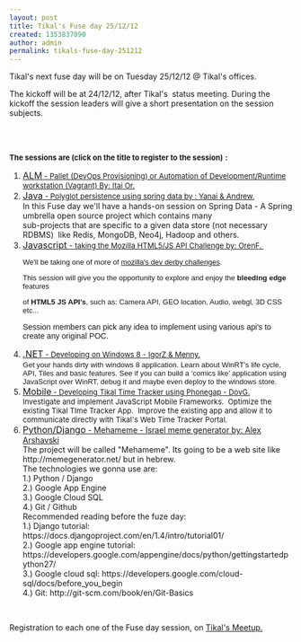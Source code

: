 ```yaml
---
layout: post
title: Tikal's Fuse day 25/12/12
created: 1353837090
author: admin
permalink: tikals-fuse-day-251212
---
```

<p>Tikal's next fuse day will be on Tuesday 25/12/12 @ Tikal's offices.&nbsp;</p>
<p>The kickoff will be at 24/12/12, after Tikal's &nbsp;status meeting. During the kickoff the session leaders will give a short presentation on the session subjects.</p>
<p>&nbsp;</p>
<p><br />
<strong><span style="font-size: small;">The sessions are (click on the title to register to the session)</span></strong>&nbsp;<strong><span style="font-size: small;">:</span></strong></p>
<ol>
    <li><a href="http://www.meetup.com/Tikal-TCE/events/92701592/"><span style="font-size: medium;">ALM</span><span style="font-size: small;"> - Pallet (DevOps Provisioning) or Automation of           Development/Runtime workstation (Vagrant) By:&nbsp;Itai Or.<br />
    </span></a></li>
    <li><span style="font-size: medium;"><a href="http://www.meetup.com/Tikal-TCE/events/92701682/">Java</a></span><span style="font-size: small;"><a href="http://www.meetup.com/Tikal-TCE/events/92701682/"> - Polyglot persistence using spring data by :&nbsp;Yanai &amp; Andrew.</a><a href="http://www.meetup.com/Tikal-TCE/events/92701862/"><br />
    </a>     </span>In this Fuse day we'll have a hands-on session on Spring Data - A     Spring umbrella open source project which contains many<br />
    sub-projects that are specific to a given data store (not necessary     RDBMS)&nbsp; like Redis, MongoDB, Neo4j, Hadoop and others.</li>
    <li><a href="http://www.meetup.com/Tikal-TCE/events/92701862/"><span style="font-size: medium;">Javascript </span><span style="font-size: small;">- taking the Mozilla HTML5/JS API Challenge by:&nbsp;OrenF.&nbsp;<br />
    </span>     </a>
    <p dir="ltr" style="font-family:arial,sans-serif;font-size:13px"><span>We'll be taking one of more of <a href="https://developer.mozilla.org/en-US/demos/devderby">mozilla</a></span><a href="https://developer.mozilla.org/en-US/demos/devderby">'s dev derby challenges</a>.</p>
    <p dir="ltr" style="font-family:arial,sans-serif;font-size:13px">This session will give you the opportunity to explore and enjoy the <b>bleeding edge</b> features</p>
    <p dir="ltr" style="font-family:arial,sans-serif;font-size:13px">of <b>HTML5 JS API's</b>, such as: Camera API, GEO location, Audio, webgl, 3D CSS etc...</p>
    <p dir="ltr"><font face="arial, sans-serif">Session members can pick any idea to implement using various&nbsp;api's to create any original POC.</font></p>
    </li>
    <li><span style="font-size: medium;"><a href="http://www.meetup.com/Tikal-TCE/events/92701902/">.NET</a></span><span style="font-size: small;"><a href="http://www.meetup.com/Tikal-TCE/events/92701902/"> - Developing on Windows 8 - IgorZ &amp; Menny.</a><br />
    </span><span style="font-size: small;"><span style="font-family: Arial, sans-serif;">Get your hands dirty with windows 8 application. Learn about WinRT&rsquo;s life cycle, API, Tiles and basic features. See if you can build a &lsquo;comics like&rsquo; application using JavaScript over WinRT, debug it and maybe even deploy to the windows store.</span></span></li>
    <li><span style="font-size: medium;"><a href="http://www.meetup.com/Tikal-TCE/events/92701912/">Mobile</a></span><span style="font-size: small;"><a href="http://www.meetup.com/Tikal-TCE/events/92701912/"> - Developing Tikal Time Tracker using Phonegap - DovG.<br />
    </a>     Investigate  and implement JavaScript Mobile Frameworks. &nbsp;Optimize the existing  Tikal TIme Tracker App. &nbsp;Improve the existing app and allow it to  communicate directly with Tikal's Web Time Tracker Portal.</span></li>
    <li><a href="http://www.meetup.com/Tikal-TCE/events/92706502/"><span style="font-size: medium;">Python/Django</span> -&nbsp;Mehameme - Israel meme generator by:&nbsp;Alex Arshavski<br />
    </a>     The project will be called &quot;Mehameme&quot;. Its going to be a web site like http://memegenerator.net/ but in hebrew.<br />
    The technologies we gonna use are:<br />
    1.) Python / Django<br />
    2.) Google App Engine<br />
    3.) Google Cloud SQL<br />
    4.) Git / Github<br />
    Recommended reading before the fuze day:<br />
    1.) Django tutorial: https://docs.djangoproject.com/en/1.4/intro/tutorial01/<br />
    2.) Google app engine tutorial: https://developers.google.com/appengine/docs/python/gettingstartedpython27/<br />
    3.) Google cloud sql: https://developers.google.com/cloud-sql/docs/before_you_begin<br />
    4.) Git: http://git-scm.com/book/en/Git-Basics</li>
</ol>
<p>&nbsp;</p>
<p>Registration to each one of the Fuse day session, on <a href="http://www.meetup.com/Tikal-TCE/">Tikal's Meetup.</a>&nbsp;</p>
<p>&nbsp;</p>
<p><a href="http://www.meetup.com/Tikal-TCE/"><img src="http://www.tikalk.com/files/upload/1/Screen%20shot%202012-05-07%20at%201.26.52%20PM.png" alt="" /></a></p>
